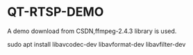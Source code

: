 QT-RTSP-DEMO
============

A demo download from CSDN,ffmpeg-2.4.3 library is used.

sudo apt install libavcodec-dev libavformat-dev libavfilter-dev
